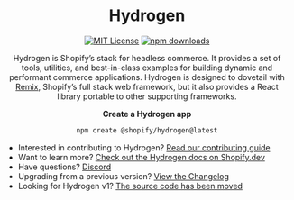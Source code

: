 <div align="center">

# Hydrogen

[![MIT License](https://img.shields.io/github/license/shopify/hydrogen)](LICENSE.md)
[![npm downloads](https://img.shields.io/npm/dm/@shopify/hydrogen.svg?sanitize=true)](https://npmcharts.com/compare/@shopify/hydrogen?minimal=true)

Hydrogen is Shopify’s stack for headless commerce. It provides a set of tools, utilities, and best-in-class examples for building dynamic and performant commerce applications. Hydrogen is designed to dovetail with [Remix](https://remix.run/), Shopify’s full stack web framework, but it also provides a React library portable to other supporting frameworks.

**Create a Hydrogen app**

```bash
npm create @shopify/hydrogen@latest
```

 </div>

- Interested in contributing to Hydrogen? [Read our contributing guide](../../CONTRIBUTING.md)
- Want to learn more? [Check out the Hydrogen docs on Shopify.dev](https://shopify.dev/custom-storefronts/hydrogen)
- Have questions? [Discord](https://discord.gg/Hefq6w5c5d)
- Upgrading from a previous version? [View the Changelog](./packages/hydrogen/CHANGELOG.md)
- Looking for Hydrogen v1? [The source code has been moved](https://github.com/Shopify/hydrogen-v1)
